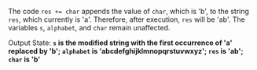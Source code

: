 The code `res += char` appends the value of `char`, which is 'b', to the string `res`, which currently is 'a'. Therefore, after execution, `res` will be 'ab'. The variables `s`, `alphabet`, and `char` remain unaffected. 

Output State: **`s` is the modified string with the first occurrence of 'a' replaced by 'b'; `alphabet` is 'abcdefghijklmnopqrstuvwxyz'; `res` is 'ab'; `char` is 'b'**